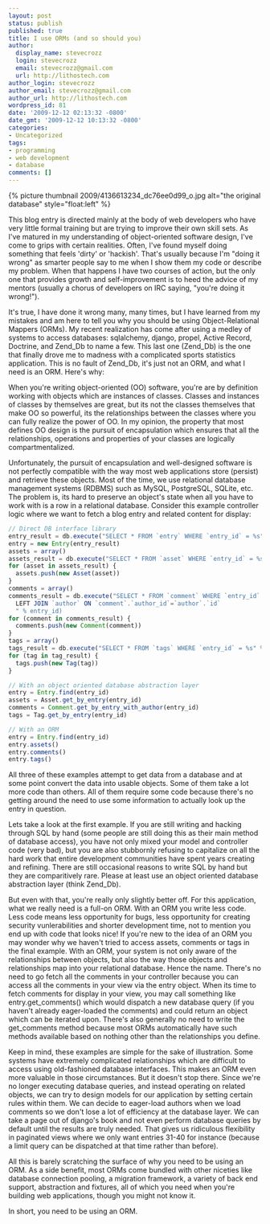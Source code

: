 ```yaml
---
layout: post
status: publish
published: true
title: I use ORMs (and so should you)
author:
  display_name: stevecrozz
  login: stevecrozz
  email: stevecrozz@gmail.com
  url: http://lithostech.com
author_login: stevecrozz
author_email: stevecrozz@gmail.com
author_url: http://lithostech.com
wordpress_id: 81
date: '2009-12-12 02:13:32 -0800'
date_gmt: '2009-12-12 10:13:32 -0800'
categories:
- Uncategorized
tags:
- programming
- web development
- database
comments: []
---
```

{% picture thumbnail 2009/4136613234_dc76ee0d99_o.jpg alt="the original database" style="float:left" %}

This blog entry is directed mainly at the body of web developers who
have very little formal training but are trying to improve their own
skill sets. As I've matured in my understanding of object-oriented
software design, I've come to grips with certain realities. Often, I've
found myself doing something that feels 'dirty' or 'hackish'. That's
usually because I'm "doing it wrong" as smarter people say to me when I
show them my code or describe my problem. When that happens I have two
courses of action, but the only one that provides growth and
self-improvement is to heed the advice of my mentors (usually a chorus
of developers on IRC saying, "you're doing it wrong!").

<!--more-->

It's true, I have done it wrong many, many times, but I have learned
from my mistakes and am here to tell you why you should be using
Object-Relational Mappers (ORMs). My recent realization has come after
using a medley of systems to access databases: sqlalchemy, django,
propel, Active Record, Doctrine, and Zend_Db to name a few. This last
one (Zend_Db) is the one that finally drove me to madness with a
complicated sports statistics application. This is no fault of Zend_Db,
it's just not an ORM, and what I need is an ORM. Here's why:

When you're writing object-oriented (OO) software, you're are by
definition working with objects which are instances of classes. Classes
and instances of classes by themselves are great, but its not the
classes themselves that make OO so powerful, its the relationships
between the classes where you can fully realize the power of OO. In my
opinion, the property that most defines OO design is the pursuit of
encapsulation which ensures that all the relationships, operations and
properties of your classes are logically compartmentalized.

Unfortunately, the pursuit of encapsulation and well-designed software
is not perfectly compatible with the way most web applications store
(persist) and retrieve these objects. Most of the time, we use
relational database management systems (RDBMS) such as MySQL,
PostgreSQL, SQLite, etc. The problem is, its hard to preserve an
object's state when all you have to work with is a row in a relational
database. Consider this example controller logic where we want to fetch
a blog entry and related content for display:

~~~ javascript
// Direct DB interface library
entry_result = db.execute("SELECT * FROM `entry` WHERE `entry_id` = %s" % entry_id).first()
entry = new Entry(entry_result)
assets = array()
assets_result = db.execute("SELECT * FROM `asset` WHERE `entry_id` = %s" % entry_id)
for (asset in assets_result) {
  assets.push(new Asset(asset))
}
comments = array()
comments_result = db.execute("SELECT * FROM `comment` WHERE `entry_id` = %s
  LEFT JOIN `author` ON `comment`.`author_id`=`author`.`id`
  " % entry_id)
for (comment in comments_result) {
  comments.push(new Comment(comment))
}
tags = array()
tags_result = db.execute("SELECT * FROM `tags` WHERE `entry_id` = %s" % entry_id)
for (tag in tag_result) {
  tags.push(new Tag(tag))
}
~~~

~~~ javascript
// With an object oriented database abstraction layer
entry = Entry.find(entry_id)
assets = Asset.get_by_entry(entry_id)
comments = Comment.get_by_entry_with_author(entry_id)
tags = Tag.get_by_entry(entry_id)
~~~

~~~ javascript
// With an ORM
entry = Entry.find(entry_id)
entry.assets()
entry.comments()
entry.tags()
~~~

All three of these examples attempt to get data from a database and at
some point convert the data into usable objects. Some of them take a lot
more code than others. All of them require some code because there's no
getting around the need to use some information to actually look up the
entry in question.

Lets take a look at the first example. If you are still writing and
hacking through SQL by hand (some people are still doing this as their
main method of database access), you have not only mixed your model and
controller code (very bad), but you are also stubbornly refusing to
capitalize on all the hard work that entire development communities have
spent years creating and refining. There are still occasional reasons to
write SQL by hand but they are comparitively rare. Please at least use
an object oriented database abstraction layer (think Zend_Db).

But even with that, you're really only slightly better off. For this
application, what we really need is a full-on ORM. With an ORM you write
less code. Less code means less opportunity for bugs, less opportunity
for creating security vunlerabilities and shorter development time, not
to mention you end up with code that looks nice! If you're new to the
idea of an ORM you may wonder why we haven't tried to access assets,
comments or tags in the final example. With an ORM, your system is not
only aware of the relationships between objects, but also the way those
objects and relationships map into your relational database. Hence the
name. There's no need to go fetch all the comments in your controller
because you can access all the comments in your view via the entry
object. When its time to fetch comments for display in your view, you
may call something like entry.get_comments() which would dispatch a new
database query (if you haven't already eager-loaded the comments) and
could return an object which can be iterated upon. There's also
generally no need to write the get_comments method because most ORMs
automatically have such methods available based on nothing other than
the relationships you define.

Keep in mind, these examples are simple for the sake of illustration.
Some systems have extremely complicated relationships which are
difficult to access using old-fashioned database interfaces. This makes
an ORM even more valuable in those circumstances. But it doesn't stop
there. Since we're no longer executing database queries, and instead
operating on related objects, we can try to design models for our
application by setting certain rules within them. We can decide to
eager-load authors when we load comments so we don't lose a lot of
efficiency at the database layer. We can take a page out of django's
book and not even perform database queries by default until the results
are truly needed. That gives us ridiculous flexibility in paginated
views where we only want entries 31-40 for instance (because a limit
query can be dispatched at that time rather than before).

All this is barely scratching the surface of why you need to be using an
ORM. As a side benefit, most ORMs come bundled with other niceties like
database connection pooling, a migration framework, a variety of back
end support, abstraction and fixtures, all of which you need when you're
building web applications, though you might not know it.

In short, you need to be using an ORM.
